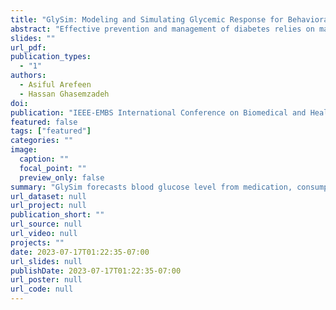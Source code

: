 ```yaml
---
title: "GlySim: Modeling and Simulating Glycemic Response for Behavioral Lifestyle Interventions"
abstract: "Effective prevention and management of diabetes relies on maintaining a normal blood glucose level, thus avoiding abnormal events such as hyperglycemia and hypoglycemia. Predicting anomalous events beforehand can potentially help patients and caregivers intervene to prevent such events through modifiable behaviors such as exercise, diet, and medication. Although Continuous Glucose Monitor (CGM) sensors have been used to monitor and forecast blood glucose level, current research lacks a computational approach that recommends a behavioral intervention to bring the glucose level to a normal range. To address this shortcoming, we present GlySim, a CGM simulator that uses multimodal data to not only forecast future glucose readings but also enable a user to examine the impacts of behavior change on glucose response in advance. GlySim creates opportunities for change in food consumption, medication, and physical activity to avoid dysglycemia by pinpointing factors that cause anomalous events using Grad-CAM (Gradient-weighted Class Activation Mapping) and allowing users to observe how adjusting a behavioral factor changes glucose trajectories. We validate GlySim on a dataset of 10 patients with type 1 diabetes and achieve an overall mean absolute error (MAE) as low as 16.5 mg/dl in simulating glycemic response. Furthermore, Glysim detects hyperglycemic events with 0.89 average precision."
slides: ""
url_pdf: 
publication_types:
  - "1"
authors:
  - Asiful Arefeen
  - Hassan Ghasemzadeh
doi: 
publication: "IEEE-EMBS International Conference on Biomedical and Health Informatics (BHI’23)"
featured: false
tags: ["featured"]
categories: ""
image:
  caption: ""
  focal_point: ""
  preview_only: false
summary: "GlySim forecasts blood glucose level from medication, consumption and exercise information and intervenes beforehand if an abnormal event is forthcoming."
url_dataset: null
url_project: null
publication_short: ""
url_source: null
url_video: null
projects: ""
date: 2023-07-17T01:22:35-07:00
url_slides: null
publishDate: 2023-07-17T01:22:35-07:00
url_poster: null
url_code: null
---
```

